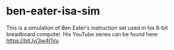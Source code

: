 # ben-eater-isa-sim
This is a simulation of Ben Eater's instruction set used in his 8-bit breadboard computer. His YouTube series can be found here: https://bit.ly/3w4j1Vu
